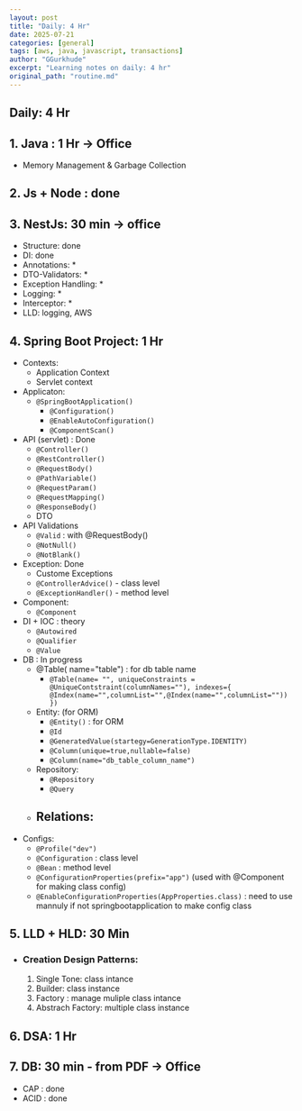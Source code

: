 ```yaml
---
layout: post
title: "Daily: 4 Hr"
date: 2025-07-21
categories: [general]
tags: [aws, java, javascript, transactions]
author: "GGurkhude"
excerpt: "Learning notes on daily: 4 hr"
original_path: "routine.md"
---
```



## Daily: 4 Hr

## 1. Java : 1 Hr → Office
- Memory Management & Garbage Collection

## 2. Js + Node : done
## 3. NestJs: 30 min → office
- Structure: done
- DI: done
- Annotations: *
- DTO-Validators: *
- Exception Handling: *
- Logging: *
- Interceptor: *
- LLD: logging, AWS

## 4. Spring Boot Project: 1 Hr
- Contexts:
   - Application Context
   - Servlet context
- Applicaton: 
   - `@SpringBootApplication()`
      - `@Configuration()`
      - `@EnableAutoConfiguration()`
      - `@ComponentScan()`
- API (servlet) : Done
   - `@Controller()` 
   - `@RestController()`
   - `@RequestBody()`
   - `@PathVariable()`
   - `@RequestParam()`
   - `@RequestMapping()`
   - `@ResponseBody()`
   - DTO 
- API Validations
   - `@Valid` : with @RequestBody()
   - `@NotNull()`
   - `@NotBlank()`
- Exception: Done
   - Custome Exceptions
   - `@ControllerAdvice()` - class level
   - `@ExceptionHandler()` - method level
- Component:
   - `@Component`
- DI + IOC : theory 
   - `@Autowired`
   - `@Qualifier`
   - `@Value`
- DB : In progress
   - @Table( name="table") : for db table name
       - `@Table(name= "",
       uniqueConstraints = @UniqueContstraint(columnNames=""),
       indexes={
         @Index(name="",columnList="",@Index(name="",columnList=""))
       })`
   -  Entity: (for ORM)
      - `@Entity()` : for ORM
      - `@Id`
      - `@GeneratedValue(startegy=GenerationType.IDENTITY)`
      - `@Column(unique=true,nullable=false)`
      - `@Column(name="db_table_column_name")`
   - Repository: 
      - `@Repository`
      - `@Query`
   - Relations:
       - 
- Configs: 
   - `@Profile("dev")`
   - `@Configuration` : class level
   - `@Bean` : method level
   - `@ConfigurationProperties(prefix="app")` (used with @Component for making class config)
   - `@EnableConfigurationProperties(AppProperties.class)` : need to use mannuly if not springbootapplication to make config class 
## 5. LLD + HLD: 30 Min
- ### Creation Design Patterns:
   1. Single Tone: class intance
   2. Builder: class instance
   3. Factory : manage muliple class intance
   4. Abstrach Factory: multiple class instance

## 6. DSA: 1 Hr

## 7. DB: 30 min - from PDF  → Office
- CAP : done
- ACID : done